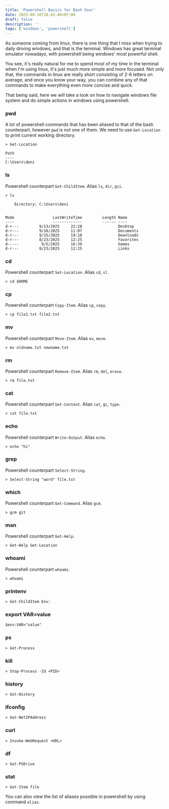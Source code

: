```yaml
---
title: 'Powershell Basics for Bash User'
date: 2025-09-16T10:42:48+07:00
draft: false
description: ''
tags: ['windows', 'powershell']
---
```


As someone coming from linux, there is one thing that I miss when trying to
daily driving windows, and that is the terminal. Windows has great terminal
emulator nowadays, with powershell being windows' most powerful shell.

You see, it's really natural for me to spend most of my time in the terminal
when I'm using linux, it's just much more simple and more focused. Not only that,
the commands in linux are really short consisting of 2-6 letters on average, and
once you know your way, you can combine any of that commands to make everything
even more concise and quick.

That being said, here we will take a look on how to navigate windows file system
and do simple actions in windows using powershell.

### pwd

A lot of powershell commands that has been aliased to that of the bash counterpart,
however `pwd` is not one of them. We need to use `Get-Location` to print current
working directory.

```pwsh
> Get-Location

Path
----
C:\Users\deni
```

### ls

Powershell counterpart `Get-ChildItem`. Alias `ls`, `dir`, `gci`.

```pwsh
> ls

    Directory: C:\Users\deni


Mode                 LastWriteTime         Length Name
----                 -------------         ------ ----
d-r---         9/13/2025     22:28                Desktop
d-r---         9/16/2025     11:07                Documents
d-r---         9/15/2025     19:18                Downloads
d-r---         8/23/2025     12:25                Favorites
d-----          9/5/2025     16:39                Games
d-r---         8/23/2025     12:25                Links
```

### cd

Powershell counterpart `Set-Location`. Alias `cd`, `sl`.

```pwsh
> cd $HOME
```

### cp

Powershell counterpart `Copy-Item`. Alias `cp`, `copy`.

```pwsh
> cp file1.txt file2.txt
```

### mv

Powershell counterpart `Move-Item`. Alias `mv`, `move`.

```pwsh
> mv oldname.txt newname.txt
```

### rm

Powershell counterpart `Remove-Item`. Alias `rm`, `del`, `erase`.

```pwsh
> rm file.txt
```

### cat

Powershell counterpart `Get-Content`. Alias `cat`, `gc`, `type`.

```pwsh
> cat file.txt
```

### echo

Powershell counterpart `Write-Output`. Alias `echo`.

```pwsh
> echo "hi"
```

### grep

Powershell counterpart `Select-String`.

```pwsh
> Select-String "word" file.txt
```

### which

Powershell counterpart `Get-Command`. Alias `gcm`.

```pwsh
> gcm git
```

### man

Powershell counterpart `Get-Help`.

```pwsh
> Get-Help Get-Location
```

### whoami

Powershell counterpart `whoami`.

```pwsh
> whoami
```

### printenv

```pwsh
> Get-ChildItem Env:
```

### export VAR=value

```pwsh
$env:VAR="value"
```

### ps

```pwsh
> Get-Process
```

### kill

```pwsh
> Stop-Process -Id <PID>
```

### history

```pwsh
> Get-History
```

### ifconfig

```pwsh
> Get-NetIPAddress
```

### curl

```pwsh
> Invoke-WebRequest <URL>
```

### df

```pwsh
> Get-PSDrive
```

### stat

```pwsh
> Get-Item file
```


You can also view the list of aliases possible in powershell by using command `alias`.

